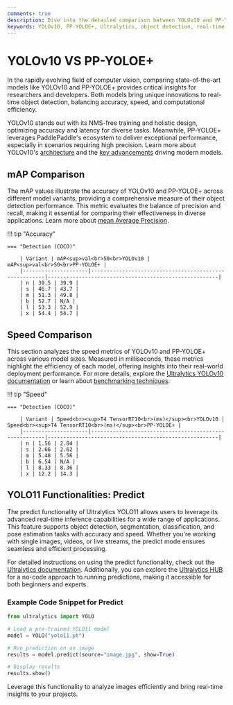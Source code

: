 ```yaml
---
comments: true
description: Dive into the detailed comparison between YOLOv10 and PP-YOLOE+, two state-of-the-art object detection models. Explore their performance in terms of speed, accuracy, and efficiency, and learn which model excels in real-time AI applications, edge AI deployment, and computer vision tasks.
keywords: YOLOv10, PP-YOLOE+, Ultralytics, object detection, real-time AI, edge AI, computer vision, model comparison
---
```


# YOLOv10 VS PP-YOLOE+

In the rapidly evolving field of computer vision, comparing state-of-the-art models like YOLOv10 and PP-YOLOE+ provides critical insights for researchers and developers. Both models bring unique innovations to real-time object detection, balancing accuracy, speed, and computational efficiency.

YOLOv10 stands out with its NMS-free training and holistic design, optimizing accuracy and latency for diverse tasks. Meanwhile, PP-YOLOE+ leverages PaddlePaddle's ecosystem to deliver exceptional performance, especially in scenarios requiring high precision. Learn more about YOLOv10's [architecture](https://docs.ultralytics.com/models/yolov10/) and the [key advancements](https://www.ultralytics.com/blog/ultralytics-yolo11-has-arrived-redefine-whats-possible-in-ai) driving modern models.

## mAP Comparison

The mAP values illustrate the accuracy of YOLOv10 and PP-YOLOE+ across different model variants, providing a comprehensive measure of their object detection performance. This metric evaluates the balance of precision and recall, making it essential for comparing their effectiveness in diverse applications. Learn more about [mean Average Precision](https://www.ultralytics.com/glossary/mean-average-precision-map).

!!! tip "Accuracy"

    === "Detection (COCO)"

    	| Variant | mAP<sup>val<br>50<br>YOLOv10 | mAP<sup>val<br>50<br>PP-YOLOE+ |
    	|---------------------|-------------------------------------------------------|-------------------------------------------------------|
    	| n | 39.5 | 39.9 |
    	| s | 46.7 | 43.7 |
    	| m | 51.3 | 49.8 |
    	| b | 52.7 | N/A |
    	| l | 53.3 | 52.9 |
    	| x | 54.4 | 54.7 |

## Speed Comparison

This section analyzes the speed metrics of YOLOv10 and PP-YOLOE+ across various model sizes. Measured in milliseconds, these metrics highlight the efficiency of each model, offering insights into their real-world deployment performance. For more details, explore the [Ultralytics YOLOv10 documentation](https://docs.ultralytics.com/models/yolov10/) or learn about [benchmarking techniques](https://docs.ultralytics.com/reference/utils/benchmarks/).

!!! tip "Speed"

    === "Detection (COCO)"

    	| Variant | Speed<br><sup>T4 TensorRT10<br>(ms)</sup><br>YOLOv10 | Speed<br><sup>T4 TensorRT10<br>(ms)</sup><br>PP-YOLOE+ |
    	|---------------------|-------------------------------------------------------|-------------------------------------------------------|
    	| n | 1.56 | 2.84 |
    	| s | 2.66 | 2.62 |
    	| m | 5.48 | 5.56 |
    	| b | 6.54 | N/A |
    	| l | 8.33 | 8.36 |
    	| x | 12.2 | 14.3 |

## YOLO11 Functionalities: Predict

The predict functionality of Ultralytics YOLO11 allows users to leverage its advanced real-time inference capabilities for a wide range of applications. This feature supports object detection, segmentation, classification, and pose estimation tasks with accuracy and speed. Whether you're working with single images, videos, or live streams, the predict mode ensures seamless and efficient processing.

For detailed instructions on using the predict functionality, check out the [Ultralytics documentation](https://docs.ultralytics.com/modes/predict/). Additionally, you can explore the [Ultralytics HUB](https://www.ultralytics.com/hub) for a no-code approach to running predictions, making it accessible for both beginners and experts.

### Example Code Snippet for Predict

```python
from ultralytics import YOLO

# Load a pre-trained YOLO11 model
model = YOLO("yolo11.pt")

# Run prediction on an image
results = model.predict(source="image.jpg", show=True)

# Display results
results.show()
```

Leverage this functionality to analyze images efficiently and bring real-time insights to your projects.
